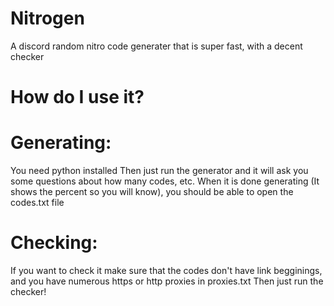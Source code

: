 # Nitrogen
A discord random nitro code generater that is super fast, with a decent checker

# How do I use it?

# Generating:
You need python installed
Then just run the generator and it will ask you some questions about how many codes, etc.
When it is done generating (It shows the percent so you will know), you should be able to open the codes.txt file

# Checking:
If you want to check it make sure that the codes don't have link begginings, and you have numerous https or http proxies in proxies.txt
Then just run the checker!
